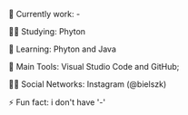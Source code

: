 🔭 Currently work: -

👨‍🎓 Studying: Phyton

🌱 Learning: Phyton and Java

🎒 Main Tools: Visual Studio Code and GitHub;

🙋‍♂️ Social Networks: Instagram (@bielszk)

⚡ Fun fact: i don't have '-'

